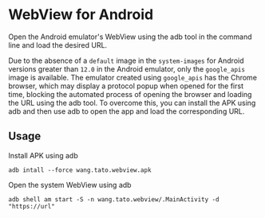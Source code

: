 # WebView for Android

Open the Android emulator's WebView using the adb tool in the command line and load the desired URL.

Due to the absence of a `default` image in the `system-images` for Android versions greater than `12.0` 
in the Android emulator, only the `google_apis` image is available. 
The emulator created using `google_apis` has the Chrome browser, 
which may display a protocol popup when opened for the first time, 
blocking the automated process of opening the browser and loading the URL using the adb tool. 
To overcome this, you can install the APK using adb and then use adb to open the app and load the corresponding URL.

## Usage

Install APK using adb
```shell
adb intall --force wang.tato.webview.apk
```

Open the system WebView using adb
```shell
adb shell am start -S -n wang.tato.webview/.MainActivity -d "https://url"
```
